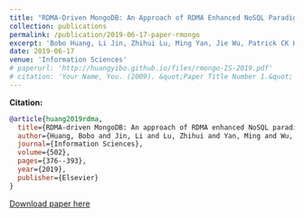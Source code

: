 ```yaml
---
title: "RDMA-Driven MongoDB: An Approach of RDMA Enhanced NoSQL Paradigm for Large-Scale Data Processing"
collection: publications
permalink: /publication/2019-06-17-paper-rmongo
excerpt: 'Bobo Huang, Li Jin, Zhihui Lu, Ming Yan, Jie Wu, Patrick CK Hung, Qifeng Tang'
date: 2019-06-17
venue: 'Information Sciences'
# paperurl: 'http://huangyibo.github.io/files/rmongo-IS-2019.pdf'
# citation: 'Your Name, You. (2009). &quot;Paper Title Number 1.&quot; <i>Journal 1</i>. 1(1).'
---
```



**Citation:**

```bib
@article{huang2019rdma,
  title={RDMA-driven MongoDB: An approach of RDMA enhanced NoSQL paradigm for large-Scale data processing},
  author={Huang, Bobo and Jin, Li and Lu, Zhihui and Yan, Ming and Wu, Jie and Hung, Patrick CK and Tang, Qifeng},
  journal={Information Sciences},
  volume={502},
  pages={376--393},
  year={2019},
  publisher={Elsevier}
}
```


[Download paper here](http://huangyibo.github.io/files/rmongo-IS-2019.pdf)
